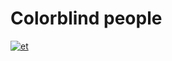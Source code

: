 # Colorblind people
[![et](https://img.shields.io/badge/lang-et-blue.svg)](https://github.com/KetrinV/colorblind-people-app/blob/master/README.md)

